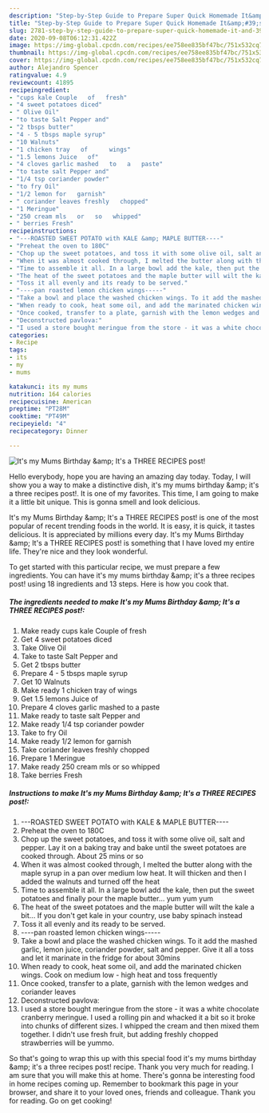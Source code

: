 ```yaml
---
description: "Step-by-Step Guide to Prepare Super Quick Homemade It&amp;#39;s my Mums Birthday &amp;amp;amp; It&amp;#39;s a THREE RECIPES post!"
title: "Step-by-Step Guide to Prepare Super Quick Homemade It&amp;#39;s my Mums Birthday &amp;amp;amp; It&amp;#39;s a THREE RECIPES post!"
slug: 2781-step-by-step-guide-to-prepare-super-quick-homemade-it-and-39-s-my-mums-birthday-and-amp-amp-it-and-39-s-a-three-recipes-post
date: 2020-09-08T06:12:31.422Z
image: https://img-global.cpcdn.com/recipes/ee758ee835bf47bc/751x532cq70/its-my-mums-birthday-amp-its-a-three-recipes-post-recipe-main-photo.jpg
thumbnail: https://img-global.cpcdn.com/recipes/ee758ee835bf47bc/751x532cq70/its-my-mums-birthday-amp-its-a-three-recipes-post-recipe-main-photo.jpg
cover: https://img-global.cpcdn.com/recipes/ee758ee835bf47bc/751x532cq70/its-my-mums-birthday-amp-its-a-three-recipes-post-recipe-main-photo.jpg
author: Alejandro Spencer
ratingvalue: 4.9
reviewcount: 41895
recipeingredient:
- "cups kale Couple   of   fresh"
- "4 sweet potatoes diced"
- " Olive Oil"
- "to taste Salt Pepper and"
- "2 tbsps butter"
- "4 - 5 tbsps maple syrup"
- "10 Walnuts"
- "1 chicken tray   of      wings"
- "1.5 lemons Juice   of"
- "4 cloves garlic mashed   to   a   paste"
- "to taste salt Pepper and"
- "1/4 tsp coriander powder"
- "to fry Oil"
- "1/2 lemon for   garnish"
- " coriander leaves freshly   chopped"
- "1 Meringue"
- "250 cream mls   or   so   whipped"
- " berries Fresh"
recipeinstructions:
- "---ROASTED SWEET POTATO with KALE &amp; MAPLE BUTTER----"
- "Preheat the oven to 180C"
- "Chop up the sweet potatoes, and toss it with some olive oil, salt and pepper. Lay it on a baking tray and bake until the sweet potatoes are cooked through. About 25 mins or so"
- "When it was almost cooked through, I melted the butter along with the maple syrup in a pan over medium low heat. It will thicken and then I added the walnuts and turned off the heat"
- "Time to assemble it all. In a large bowl add the kale, then put the sweet potatoes and finally pour the maple butter... yum yum yum"
- "The heat of the sweet potatoes and the maple butter will wilt the kale a bit... If you don&#39;t get kale in your country, use baby spinach instead"
- "Toss it all evenly and its ready to be served."
- "----pan roasted lemon chicken wings-----"
- "Take a bowl and place the washed chicken wings. To it add the mashed garlic, lemon juice, coriander powder, salt and pepper. Give it all a toss and let it marinate in the fridge for about 30mins"
- "When ready to cook, heat some oil, and add the marinated chicken wings. Cook on medium low - high heat and toss frequently"
- "Once cooked, transfer to a plate, garnish with the lemon wedges and coriander leaves"
- "Deconstructed pavlova:"
- "I used a store bought meringue from the store - it was a white chocolate cranberry meringue. I used a rolling pin and whacked it a bit so it broke into chunks of different sizes. I whipped the cream and then mixed them together. I didn&#39;t use fresh fruit, but adding freshly chopped strawberries will be yummo."
categories:
- Recipe
tags:
- its
- my
- mums

katakunci: its my mums 
nutrition: 164 calories
recipecuisine: American
preptime: "PT28M"
cooktime: "PT49M"
recipeyield: "4"
recipecategory: Dinner

---
```



![It&#39;s my Mums Birthday &amp;amp; It&#39;s a THREE RECIPES post!](https://img-global.cpcdn.com/recipes/ee758ee835bf47bc/751x532cq70/its-my-mums-birthday-amp-its-a-three-recipes-post-recipe-main-photo.jpg)

Hello everybody, hope you are having an amazing day today. Today, I will show you a way to make a distinctive dish, it&#39;s my mums birthday &amp;amp; it&#39;s a three recipes post!. It is one of my favorites. This time, I am going to make it a little bit unique. This is gonna smell and look delicious.

It&#39;s my Mums Birthday &amp;amp; It&#39;s a THREE RECIPES post! is one of the most popular of recent trending foods in the world. It is easy, it is quick, it tastes delicious. It is appreciated by millions every day. It&#39;s my Mums Birthday &amp;amp; It&#39;s a THREE RECIPES post! is something that I have loved my entire life. They're nice and they look wonderful.




To get started with this particular recipe, we must prepare a few ingredients. You can have it&#39;s my mums birthday &amp;amp; it&#39;s a three recipes post! using 18 ingredients and 13 steps. Here is how you cook that.

<!--inarticleads1-->

##### The ingredients needed to make It&#39;s my Mums Birthday &amp;amp; It&#39;s a THREE RECIPES post!:

1. Make ready cups kale Couple   of   fresh
1. Get 4 sweet potatoes diced
1. Take  Olive Oil
1. Take to taste Salt Pepper and
1. Get 2 tbsps butter
1. Prepare 4 - 5 tbsps maple syrup
1. Get 10 Walnuts
1. Make ready 1 chicken tray   of      wings
1. Get 1.5 lemons Juice   of
1. Prepare 4 cloves garlic mashed   to   a   paste
1. Make ready to taste salt Pepper and
1. Make ready 1/4 tsp coriander powder
1. Take to fry Oil
1. Make ready 1/2 lemon for   garnish
1. Take  coriander leaves freshly   chopped
1. Prepare 1 Meringue
1. Make ready 250 cream mls   or   so   whipped
1. Take  berries Fresh




<!--inarticleads2-->

##### Instructions to make It&#39;s my Mums Birthday &amp;amp; It&#39;s a THREE RECIPES post!:

1. ---ROASTED SWEET POTATO with KALE &amp; MAPLE BUTTER----
1. Preheat the oven to 180C
1. Chop up the sweet potatoes, and toss it with some olive oil, salt and pepper. Lay it on a baking tray and bake until the sweet potatoes are cooked through. About 25 mins or so
1. When it was almost cooked through, I melted the butter along with the maple syrup in a pan over medium low heat. It will thicken and then I added the walnuts and turned off the heat
1. Time to assemble it all. In a large bowl add the kale, then put the sweet potatoes and finally pour the maple butter... yum yum yum
1. The heat of the sweet potatoes and the maple butter will wilt the kale a bit... If you don&#39;t get kale in your country, use baby spinach instead
1. Toss it all evenly and its ready to be served.
1. ----pan roasted lemon chicken wings-----
1. Take a bowl and place the washed chicken wings. To it add the mashed garlic, lemon juice, coriander powder, salt and pepper. Give it all a toss and let it marinate in the fridge for about 30mins
1. When ready to cook, heat some oil, and add the marinated chicken wings. Cook on medium low - high heat and toss frequently
1. Once cooked, transfer to a plate, garnish with the lemon wedges and coriander leaves
1. Deconstructed pavlova:
1. I used a store bought meringue from the store - it was a white chocolate cranberry meringue. I used a rolling pin and whacked it a bit so it broke into chunks of different sizes. I whipped the cream and then mixed them together. I didn&#39;t use fresh fruit, but adding freshly chopped strawberries will be yummo.




So that's going to wrap this up with this special food it&#39;s my mums birthday &amp;amp; it&#39;s a three recipes post! recipe. Thank you very much for reading. I am sure that you will make this at home. There's gonna be interesting food in home recipes coming up. Remember to bookmark this page in your browser, and share it to your loved ones, friends and colleague. Thank you for reading. Go on get cooking!
